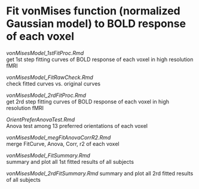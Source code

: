 # Fit vonMises function (normalized Gaussian model) to BOLD response of each voxel

*vonMisesModel_1stFitProc.Rmd* <br />
get 1st step fitting curves of BOLD response of each voxel in high resolution fMRI <br />

*vonMisesModel_FitRawCheck.Rmd* <br />
check fitted curves vs. original curves <br />

*vonMisesModel_2rdFitProc.Rmd* <br />
get 2rd step fitting curves of BOLD response of each voxel in high resolution fMRI <br />

*OrientPreferAnovaTest.Rmd* <br />
Anova test among 13 preferred orientations of each voxel <br />

*vonMisesModel_megFitAnovaCorrR2.Rmd* <br />
merge FitCurve, Anova, Corr, r2 of each voxel <br />

*vonMisesModel_FitSummary.Rmd* <br />
summary and plot all 1st fitted results of all subjects <br />

*vonMisesModel_2rdFitSummary.Rmd*
summary and plot all 2rd fitted results of all subjects <br />

